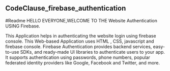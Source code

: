 ## CodeClause_firebase_authentication
#Readme
HELLO EVERYONE,WELCOME TO THE Website Authentication  USING Firebase.

This Application helps in authenticating the website login using firebase console. This Web-based Application uses HTML , CSS, javascript and firebase console.
Firebase Authentication provides backend services, easy-to-use SDKs, and ready-made UI libraries to authenticate users to your app. It supports authentication using passwords, phone numbers, popular federated identity providers like Google, Facebook and Twitter, and more.

